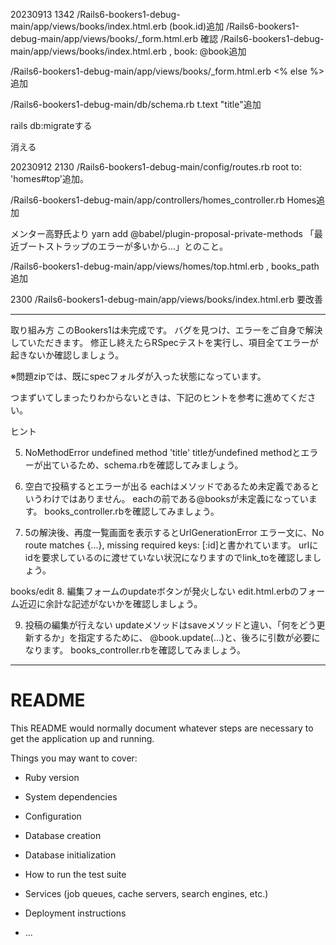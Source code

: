 20230913
1342
/Rails6-bookers1-debug-main/app/views/books/index.html.erb
(book.id)追加
/Rails6-bookers1-debug-main/app/views/books/_form.html.erb
確認
/Rails6-bookers1-debug-main/app/views/books/index.html.erb
, book: @book追加

/Rails6-bookers1-debug-main/app/views/books/_form.html.erb
<% else %>追加

/Rails6-bookers1-debug-main/db/schema.rb
t.text "title"追加

rails db:migrateする

消える

20230912
2130
/Rails6-bookers1-debug-main/config/routes.rb
root to: 'homes#top'追加。

/Rails6-bookers1-debug-main/app/controllers/homes_controller.rb
Homes追加

メンター高野氏より
yarn add @babel/plugin-proposal-private-methods
「最近ブートストラップのエラーが多いから…」とのこと。

/Rails6-bookers1-debug-main/app/views/homes/top.html.erb
, books_path 追加

2300
/Rails6-bookers1-debug-main/app/views/books/index.html.erb
要改善
*****
取り組み方
このBookers1は未完成です。
バグを見つけ、エラーをご自身で解決していただきます。
修正し終えたらRSpecテストを実行し、項目全てエラーが起きないか確認しましょう。

※問題zipでは、既にspecフォルダが入った状態になっています。

つまずいてしまったりわからないときは、下記のヒントを参考に進めてください。

ヒント
<!--サーバー起動時-->
<!--1. You’re on Rails!が表示されてしまう-->
<!--You’re on Rails!が表示される原因はrootの指定がされていないためです。-->
<!--routes.rbに指定しましょう。-->

<!--homes/top-->
<!--2. LoadError-->
<!--routes.rbでrootの指定をしたhomes_controller.rbを読み込もうとしているのですが、-->
<!--読み込めずにエラーが出ています。-->


<!--3. startのリンクをクリックしても反応しない-->
<!--startのリンクであるtop.html.erbのlink_toの記述を確認してみましょう。-->


<!--books/index-->
<!--4. NameError undefined local variable or method `book'-->
<!--render先である_form.html.erbでbookが未定義になっています。-->
<!--books/index.html.erbのrenderの部分を確認してみましょう。-->


5. NoMethodError undefined method 'title'
titleがundefined methodとエラーが出ているため、schema.rbを確認してみましょう。


6. 空白で投稿するとエラーが出る
eachはメソッドであるため未定義であるというわけではありません。
eachの前である@booksが未定義になっています。
books_controller.rbを確認してみましょう。


7. 5の解決後、再度一覧画面を表示するとUrlGenerationError
エラー文に、No route matches {...}, missing required keys: [:id]と書かれています。
urlにidを要求しているのに渡せていない状況になりますのでlink_toを確認しましょう。


books/edit
8. 編集フォームのupdateボタンが発火しない
edit.html.erbのフォーム近辺に余計な記述がないかを確認しましょう。


9. 投稿の編集が行えない
updateメソッドはsaveメソッドと違い、「何をどう更新するか」を指定するために、 @book.update(...)と、後ろに引数が必要になります。
books_controller.rbを確認してみましょう。

*****

# README

This README would normally document whatever steps are necessary to get the
application up and running.

Things you may want to cover:

* Ruby version

* System dependencies

* Configuration

* Database creation

* Database initialization

* How to run the test suite

* Services (job queues, cache servers, search engines, etc.)

* Deployment instructions

* ...
